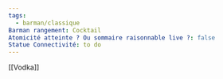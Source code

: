 ```yaml
---
tags:
  - barman/classique
Barman rangement: Cocktail
Atomicité atteinte ? Ou sommaire raisonnable live ?: false
Statue Connectivité: to do
---
```

[[Vodka]]